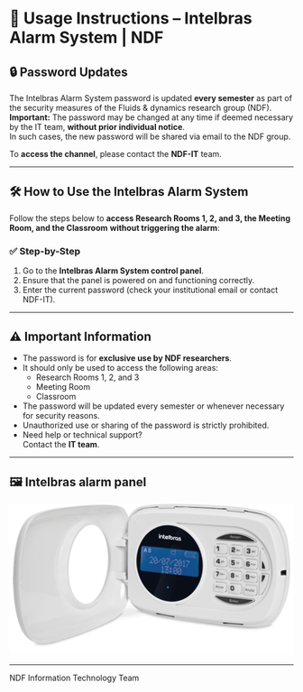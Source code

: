 # 📢 Usage Instructions – Intelbras Alarm System | NDF

## 🔒 Password Updates

The Intelbras Alarm System password is updated **every semester** as part of the security measures of the Fluids & dynamics research group (NDF).  
**Important:** The password may be changed at any time if deemed necessary by the IT team, **without prior individual notice**.  
In such cases, the new password will be shared via email to the NDF group.

To **access the channel**, please contact the **NDF-IT** team.

---

## 🛠️ How to Use the Intelbras Alarm System

Follow the steps below to **access Research Rooms 1, 2, and 3, the Meeting Room, and the Classroom** **without triggering the alarm**:

### ✅ Step-by-Step

1. Go to the **Intelbras Alarm System control panel**.  
2. Ensure that the panel is powered on and functioning correctly.  
3. Enter the current password (check your institutional email or contact NDF-IT).

---

## ⚠️ Important Information

- The password is for **exclusive use by NDF researchers**.
- It should only be used to access the following areas:
  - Research Rooms 1, 2, and 3  
  - Meeting Room  
  - Classroom
- The password will be updated every semester or whenever necessary for security reasons.
- Unauthorized use or sharing of the password is strictly prohibited.
- Need help or technical support?  
  Contact the **IT team**.

---

## 🖼️ Intelbras alarm panel

<img src="https://github.com/NDF-Poli-USP/it-public/blob/main/alarm/images/xat_4000_lcd_aberto_0.png" alt="Intelbras Alarm Panel" style="max-width: 100%; height: auto;">

---


NDF Information Technology Team
